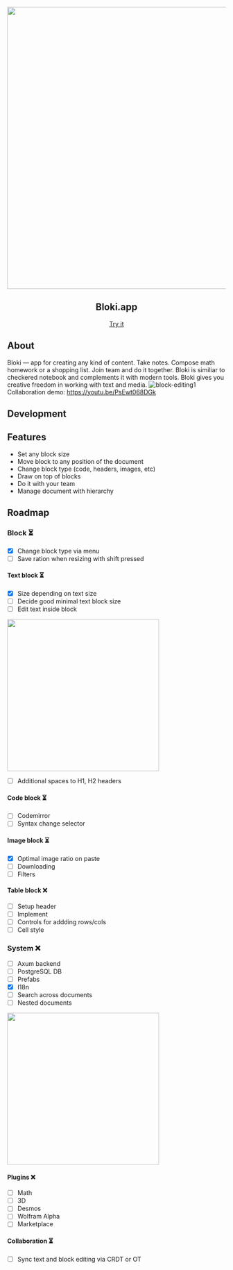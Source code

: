 <br>
<div align="center">
	<img
		src="https://user-images.githubusercontent.com/17229619/167316774-9ed7ffa6-32a6-4c82-8a76-f79e0d2f9a17.png"
		align="center"
		width="650"
	/>

</div>

<h2 align="center">Bloki.app</h2>
<p align="center"><a href="https://bloki.app">Try it</a></p>

## About

Bloki — app for creating any kind of content.
Take notes. Compose math homework or a shopping list.
Join team and do it together.
Bloki is similiar to checkered notebook and complements it with modern tools.
Bloki gives you creative freedom in working with text and media.
![block-editing1](https://user-images.githubusercontent.com/17229619/162616223-7bada943-3944-4fe4-83fa-76e96ec87f3d.gif)
Collaboration demo: https://youtu.be/PsEwt068DGk

## Development

## Features
- Set any block size
- Move block to any position of the document
- Change block type (code, headers, images, etc)
- Draw on top of blocks
- Do it with your team
- Manage document with hierarchy

## Roadmap

### Block ⏳
- [x] Change block type via menu
- [ ] Save ration when resizing with shift pressed
#### Text block ⏳
- [x] Size depending on text size
- [ ] Decide good minimal text block size
- [ ] Edit text inside block
<img src="https://user-images.githubusercontent.com/17229619/162611730-1f9cfe16-1a17-46d1-b493-a548ca935d18.png" width="350" />

- [ ] Additional spaces to H1, H2 headers
#### Code block ⏳
- [ ] Codemirror
- [ ] Syntax change selector
#### Image block ⏳
- [x] Optimal image ratio on paste
- [ ] Downloading
- [ ] Filters
#### Table block ❌
- [ ] Setup header
- [ ] Implement
- [ ] Controls for addding rows/cols
- [ ] Cell style
### System ❌
- [ ] Axum backend
- [ ] PostgreSQL DB
- [ ] Prefabs
- [x] I18n
- [ ] Search across documents
- [ ] Nested documents
<img src="https://user-images.githubusercontent.com/17229619/162612650-52093ee8-8523-4a53-8d86-2f89a312f54a.png" width="350" />

#### Plugins ❌
- [ ] Math
- [ ] 3D
- [ ] Desmos
- [ ] Wolfram Alpha
- [ ] Marketplace
#### Collaboration ⏳
- [ ] Sync text and block editing via CRDT or OT
